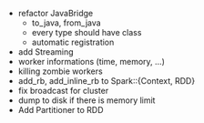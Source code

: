 - refactor JavaBridge
  - to_java, from_java
  - every type should have class
  - automatic registration
- add Streaming
- worker informations (time, memory, ...)
- killing zombie workers
- add_rb, add_inline_rb to Spark::{Context, RDD}
- fix broadcast for cluster
- dump to disk if there is memory limit
- Add Partitioner to RDD
